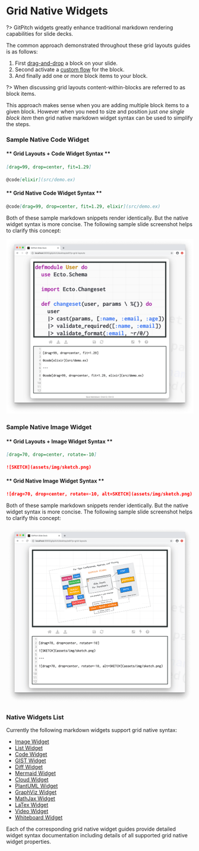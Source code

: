 # Grid Native Widgets

?> GitPitch widgets greatly enhance traditional markdown rendering capabilities for slide decks.

The common approach demonstrated throughout these grid layouts guides is as follows:

1. First [drag-and-drop](/grid-layouts/drag-and-drop.md) a block on your slide.
1. Second activate a [custom flow](/grid-layouts/flow.md) for the block.
1. And finally add one or more block items to your block.

?> When discussing grid layouts content-within-blocks are referred to as block items.

This approach makes sense when you are adding multiple block items to a given block. However when you need to size and position just *one single block item* then grid native markdown widget syntax can be used to simplify the steps.

### Sample Native Code Widget

<!-- tabs:start -->

#### ** Grid Layouts + Code Widget Syntax **

```markdown
[drag=99, drop=center, fit=1.29]

@code[elixir](src/demo.ex)

```

#### ** Grid Native Code Widget Syntax **

```markdown
@code[drag=99, drop=center, fit=1.29, elixir](src/demo.ex)
```

<!-- tabs:end -->

Both of these sample markdown snippets render identically. But the native widget syntax is more concise. The following sample slide screenshot helps to clarify this concept:

![Sample screenshot demonstrating the use of a grid native code widget](../_images/gitpitch-grid-layouts-native-code-widget.png)

### Sample Native Image Widget

<!-- tabs:start -->

#### ** Grid Layouts + Image Widget Syntax **

```markdown
[drag=70, drop=center, rotate=-10]

![SKETCH](assets/img/sketch.png)
```

#### ** Grid Native Image Widget Syntax **

```markdown
![drag=70, drop=center, rotate=-10, alt=SKETCH](assets/img/sketch.png)
```

<!-- tabs:end -->

Both of these sample markdown snippets render identically. But the native widget syntax is more concise. The following sample slide screenshot helps to clarify this concept:

![Sample screenshot demonstrating the use of a grid native image widget](../_images/gitpitch-grid-layouts-native-image-widget.png)

### Native Widgets List

Currently the following markdown widgets support grid native syntax:

- [Image Widget](/images/widget.md)
- [List Widget](/lists/widget.md)
- [Code Widget](/code/widgets.md)
- [GIST Widget](/code/widgets.md)
- [Diff Widget](/code/widgets.md)
- [Mermaid Widget](/diagrams/mermaid.md)
- [Cloud Widget](/diagrams/cloud-architecture.md)
- [PlantUML Widget](/diagrams/plantuml.md)
- [GraphViz Widget](/diagrams/graphviz.md)
- [MathJax Widget](/maths/math-formulas.md)
- [LaTex Widget](/diagrams/latex-asciimath.md)
- [Video Widget](/videos/inline.md)
- [Whiteboard Widget](/diagrams/whiteboard-sketches.md)

Each of the corresponding grid native widget guides provide detailed widget syntax documentation including details of all supported grid native widget properties.
